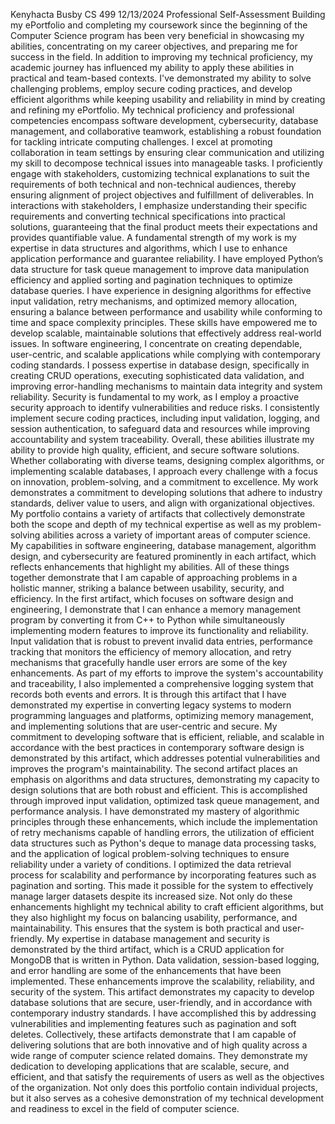 Kenyhacta Busby
CS 499
12/13/2024
Professional Self-Assessment
Building my ePortfolio and completing my coursework since the beginning of the Computer Science program has been very beneficial in showcasing my abilities, concentrating on my career objectives, and preparing me for success in the field. In addition to improving my technical proficiency, my academic journey has influenced my ability to apply these abilities in practical and team-based contexts. I've demonstrated my ability to solve challenging problems, employ secure coding practices, and develop efficient algorithms while keeping usability and reliability in mind by creating and refining my ePortfolio.
My technical proficiency and professional competencies encompass software development, cybersecurity, database management, and collaborative teamwork, establishing a robust foundation for tackling intricate computing challenges. I excel at promoting collaboration in team settings by ensuring clear communication and utilizing my skill to decompose technical issues into manageable tasks. I proficiently engage with stakeholders, customizing technical explanations to suit the requirements of both technical and non-technical audiences, thereby ensuring alignment of project objectives and fulfillment of deliverables. In interactions with stakeholders, I emphasize understanding their specific requirements and converting technical specifications into practical solutions, guaranteeing that the final product meets their expectations and provides quantifiable value.
A fundamental strength of my work is my expertise in data structures and algorithms, which I use to enhance application performance and guarantee reliability. I have employed Python’s data structure for task queue management to improve data manipulation efficiency and applied sorting and pagination techniques to optimize database queries. I have experience in designing algorithms for effective input validation, retry mechanisms, and optimized memory allocation, ensuring a balance between performance and usability while conforming to time and space complexity principles. These skills have empowered me to develop scalable, maintainable solutions that effectively address real-world issues. In software engineering, I concentrate on creating dependable, user-centric, and scalable applications while complying with contemporary coding standards. I possess expertise in database design, specifically in creating CRUD operations, executing sophisticated data validation, and improving error-handling mechanisms to maintain data integrity and system reliability. Security is fundamental to my work, as I employ a proactive security approach to identify vulnerabilities and reduce risks. I consistently implement secure coding practices, including input validation, logging, and session authentication, to safeguard data and resources while improving accountability and system traceability.
Overall, these abilities illustrate my ability to provide high quality, efficient, and secure software solutions. Whether collaborating with diverse teams, designing complex algorithms, or implementing scalable databases, I approach every challenge with a focus on innovation, problem-solving, and a commitment to excellence. My work demonstrates a commitment to developing solutions that adhere to industry standards, deliver value to users, and align with organizational objectives.
My portfolio contains a variety of artifacts that collectively demonstrate both the scope and depth of my technical expertise as well as my problem-solving abilities across a variety of important areas of computer science. My capabilities in software engineering, database management, algorithm design, and cybersecurity are featured prominently in each artifact, which reflects enhancements that highlight my abilities. All of these things together demonstrate that I am capable of approaching problems in a holistic manner, striking a balance between usability, security, and efficiency.
In the first artifact, which focuses on software design and engineering, I demonstrate that I can enhance a memory management program by converting it from C++ to Python while simultaneously implementing modern features to improve its functionality and reliability. Input validation that is robust to prevent invalid data entries, performance tracking that monitors the efficiency of memory allocation, and retry mechanisms that gracefully handle user errors are some of the key enhancements. As part of my efforts to improve the system's accountability and traceability, I also implemented a comprehensive logging system that records both events and errors. It is through this artifact that I have demonstrated my expertise in converting legacy systems to modern programming languages and platforms, optimizing memory management, and implementing solutions that are user-centric and secure. My commitment to developing software that is efficient, reliable, and scalable in accordance with the best practices in contemporary software design is demonstrated by this artifact, which addresses potential vulnerabilities and improves the program's maintainability.
The second artifact places an emphasis on algorithms and data structures, demonstrating my capacity to design solutions that are both robust and efficient. This is accomplished through improved input validation, optimized task queue management, and performance analysis. I have demonstrated my mastery of algorithmic principles through these enhancements, which include the implementation of retry mechanisms capable of handling errors, the utilization of efficient data structures such as Python's deque to manage data processing tasks, and the application of logical problem-solving techniques to ensure reliability under a variety of conditions. I optimized the data retrieval process for scalability and performance by incorporating features such as pagination and sorting. This made it possible for the system to effectively manage larger datasets despite its increased size. Not only do these enhancements highlight my technical ability to craft efficient algorithms, but they also highlight my focus on balancing usability, performance, and maintainability. This ensures that the system is both practical and user-friendly.
My expertise in database management and security is demonstrated by the third artifact, which is a CRUD application for MongoDB that is written in Python. Data validation, session-based logging, and error handling are some of the enhancements that have been implemented. These enhancements improve the scalability, reliability, and security of the system. This artifact demonstrates my capacity to develop database solutions that are secure, user-friendly, and in accordance with contemporary industry standards. I have accomplished this by addressing vulnerabilities and implementing features such as pagination and soft deletes. Collectively, these artifacts demonstrate that I am capable of delivering solutions that are both innovative and of high quality across a wide range of computer science related domains. They demonstrate my dedication to developing applications that are scalable, secure, and efficient, and that satisfy the requirements of users as well as the objectives of the organization. Not only does this portfolio contain individual projects, but it also serves as a cohesive demonstration of my technical development and readiness to excel in the field of computer science.

